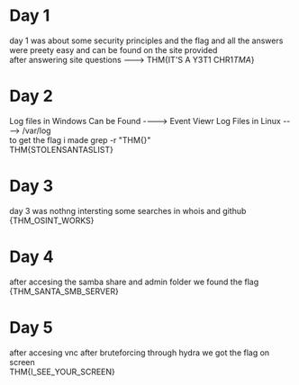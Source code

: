 # Day 1 
day 1 was about some security principles and the flag and all the answers were preety easy and can be found on the site provided  
after answering site questions ---> THM{IT'S A Y3T1 CHR1$TMA$}
# Day 2
Log files in Windows Can be Found ----> Event Viewr
Log Files in Linux ----> /var/log  
to get the flag i made grep -r "THM{}"  
THM{STOLENSANTASLIST}
# Day 3
day 3 was nothng intersting some searches in whois and github  
{THM_OSINT_WORKS}
# Day 4 
after accesing the samba share and admin folder we found the flag   
{THM_SANTA_SMB_SERVER}
# Day 5
after accesing vnc after bruteforcing through hydra we got the flag on screen  
THM{I_SEE_YOUR_SCREEN}
